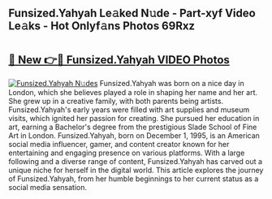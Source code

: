 ## Funsized.Yahyah Le𝚊ked N𝚞de - Part-xyf Video Le𝚊ks - Hot Onlyf𝚊ns Photos 69Rxz

# <h2><a href="http://ab61030.deff.icu/?id=Funsized.Yahyah">🔗 New 👉🔴 Funsized.Yahyah VIDEO Photos</a></h2>

[![Funsized.Yahyah N𝚞des](https://i.imgur.com/rIISA9y.gif)](http://ab61030.deff.icu/?id=Funsized.Yahyah)
Funsized.Yahyah was born on a nice day in London, which she believes played a role in shaping her name and her art. She grew up in a creative family, with both parents being artists. Funsized.Yahyah's early years were filled with art supplies and museum visits, which ignited her passion for creating. She pursued her education in art, earning a Bachelor's degree from the prestigious Slade School of Fine Art in London. Funsized.Yahyah, born on December 1, 1995, is an American social media influencer, gamer, and content creator known for her entertaining and engaging presence on various platforms. With a large following and a diverse range of content, Funsized.Yahyah has carved out a unique niche for herself in the digital world. This article explores the journey of Funsized.Yahyah, from her humble beginnings to her current status as a social media sensation.
